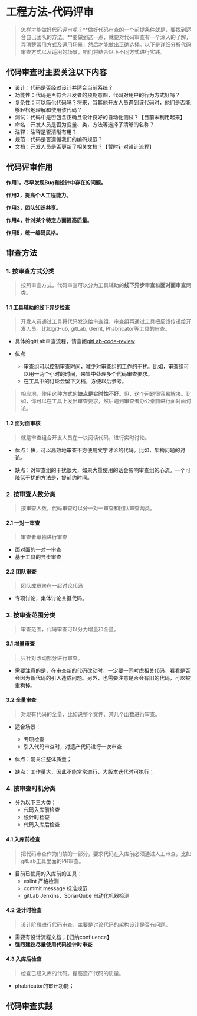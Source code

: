 # 工程方法-代码评审

> 怎样才能做好代码评审呢？**做好代码审查的一个前提条件就是，要找到适合自己团队的方法。**要做到这一点，就要对代码审查有一个深入的了解，弄清楚常用方式及适用场景，然后才能做出正确选择。以下是详细分析代码审查方式以及适用的场景，咱们将结合以下不同方式进行实践。

## 代码审查时主要关注以下内容

- 设计：代码是否经过设计并适合当前系统？
- 功能性：代码是否符合开发者的预期意图，代码对用户的行为方式好吗？
- 复杂性：可以简化代码吗？将来，当其他开发人员遇到该代码时，他们是否能够轻松地理解和使用该代码？
- 测试：代码中是否包含正确且设计良好的自动化测试？【目前未利用起来】
- 命名：开发人员是否为变量、类，方法等选择了清晰的名称？
- 注释：注释是否清晰有用？
- 规范：代码是否遵循我们的编码规范？
- 文档：开发人员是否更新了相关文档？【暂时针对设计流程】

## 代码评审作用

**作用1，尽早发现Bug和设计中存在的问题。**

**作用2，提高个人工程能力。**

**作用3，团队知识共享。**

**作用4，针对某个特定方面提高质量。**

**作用5，统一编码风格。**

## 审查方法

### 1. 按审查方式分类

> 按照审查方式，代码审查可以分为工具辅助的**线下异步审查**和**面对面审查**两类。

#### 1.1 工具辅助的线下异步检查

> 开发人员通过工具将代码发送给审查组，审查组再通过工具把反馈传递给开发人员。比如gitHub, gitLab, Gerrit, Phabricator等工具的审查。

- 具体的gitLab审查流程，请查阅[gitLab-code-review](./gitLab-code-review.md)

- 优点
  - 审查组可以控制审查时间，减少对审查组的工作的干扰。比如，审查组可以用一两个小时的时间，来集中处理多个代码审查要求。
  - 在工具中的讨论会留下文档，方便以后参考。

> 相应地，使用这种方式的**缺点是实时性不好**。但，这个问题很容易解决。比如，你可以在工具上发出审查要求，然后跑到审查者办公桌前进行面对面讨论。

#### 1.2 面对面审核

> 就是审查组合开发人员在一块阅读代码，进行实时讨论。

- 优点：快，可以高效地审查不方便用文字讨论的代码。比如，架构问题的讨论。

- 缺点：对审查组的干扰很大，如果大量使用的话会影响审查组的心流。一个可降低干扰的方法是，提前约时间。

### 2. 按审查人数分类

> 按审查人数，代码审查可以分一对一审查和团队审查两类。

#### 2.1 一对一审查

> 审查者单独进行审查

- 面对面的一对一审查
- 基于工具的异步审查

#### 2.2 团队审查

> 团队成员聚在一起讨论代码

- 专项讨论，集体讨论关键代码。

### 3. 按审查范围分类

> 审查范围，代码审查可以分为增量和全量。

#### 3.1 增量审查

> 只针对改动部分进行审查。

- 需要注意的是，在审查新的代码改动时，一定要一同考虑相关代码，看看是否会因为新代码的引入造成问题。另外，也需要注意是否会有旧的代码，可以被重构掉。

#### 3.2 全量审查

> 对现有代码的全量，比如说整个文件、某几个函数进行审查。

- 适合场景：
  - 专项检查
  - 引入代码审查时，对遗产代码进行一次审查

- 优点：能关注整体质量；
- 缺点：工作量大，因此不能常常进行，大版本迭代时可执行；

### 4. 按审查时机分类

- 分为以下三大类：
  - 代码入库前检查
  - 设计时检查
  - 代码入库后检查

#### 4.1 入库前检查

> 把代码审查作为门禁的一部分，要求代码在入库前必须通过人工审查，比如gitLab工具里面的PR审查。

- 目前已使用的入库前的工具：
  - eslint 严格检测
  - commit message 标准规范
  - gitLab Jenkins、SonarQube 自动化机器检测

#### 4.2 设计时检查

> 设计阶段进行代码审查，主要是讨论代码的架构设计是否有问题。

- 需要有设计流程文档；【归纳confluence】
- **强烈建议尽量使用代码设计时审查**

#### 4.3 入库后检查

> 检查已经入库的代码。提高遗产代码的质量。

- phabricator的审计功能；

## 代码审查实践
